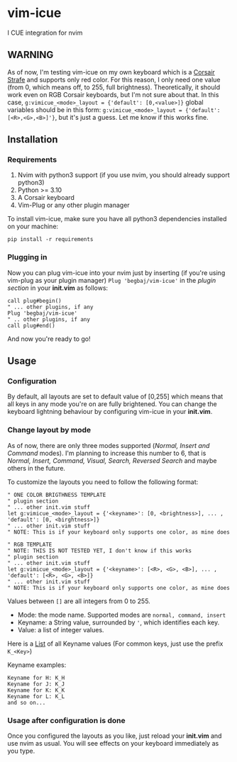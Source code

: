 # vim-icue
I CUE integration for nvim
## WARNING
As of now, I'm testing vim-icue on my own keyboard which is a [Corsair Strafe](https://www.corsair.com/eu/en/Categories/Products/Gaming-Keyboards/Standard-Gaming-Keyboards/STRAFE-Mechanical-Gaming-Keyboard-%E2%80%94-CHERRY%C2%AE-MX-Silent/p/CH-9104023-NA) and supports only red color.
For this reason, I only need one value (from 0, which means off, to 255, full brightness). 
Theoretically, it should work even on RGB Corsair keyboards, but I'm not sure about that.
In this case, `g:vimicue_<mode>_layout = {'default': [0,<value>]}` global variables should be in this form:
`g:vimicue_<mode>_layout = {'default': [<R>,<G>,<B>]'}`, but it's just a guess.
Let me know if this works fine.

## Installation
### Requirements
1. Nvim with python3 support (if you use nvim, you should already support python3)
2. Python >= 3.10 
3. A Corsair keyboard
4. Vim-Plug or any other plugin manager

To install vim-icue, make sure you have all python3 dependencies installed on your machine:

`pip install -r requirements`

### Plugging in
Now you can plug vim-icue into your nvim just by inserting (if you're using vim-plug as your plugin manager) `Plug 'begbaj/vim-icue'` in the  *plugin section* in your **init.vim** as follows:

```
call plug#begin()
" ... other plugins, if any
Plug 'begbaj/vim-icue'
" .. other plugins, if any
call plug#end()
```

And now you're ready to go!

## Usage
### Configuration
By default, all layouts are set to default value of [0,255] which means that all keys in any mode you're on are fully
brightened. You can change the keyboard lightning behaviour by configuring vim-icue in your **init.vim**.
### Change layout by mode
As of now, there are only three modes supported (*Normal, Insert and Command* modes). I'm planning to increase this number to 6,
that is *Normal, Insert, Command, Visual, Search, Reversed Search* and maybe others in the future.

To customize the layouts you need to follow the following format:
```
" ONE COLOR BRIGTHNESS TEMPLATE
" plugin section
" ... other init.vim stuff
let g:vimicue_<mode>_layout = {'<keyname>': [0, <brightness>], ... , 'default': [0, <birghtness>]}
" ... other init.vim stuff
" NOTE: This is if your keyboard only supports one color, as mine does
```

```
" RGB TEMPLATE
" NOTE: THIS IS NOT TESTED YET, I don't know if this works
" plugin section
" ... other init.vim stuff
let g:vimicue_<mode>_layout = {'<keyname>': [<R>, <G>, <B>], ... , 'default': [<R>, <G>, <B>]}
" ... other init.vim stuff
" NOTE: This is if your keyboard only supports one color, as mine does
```
Values between `[]` are all integers from 0 to 255.

* Mode: the mode name. Supported modes are `normal, command, insert`
* Keyname: a String value, surrounded by `'`, which identifies each key. 
* Value: a list of integer values.

Here is a [List](Keys.md) of all Keyname values  (For common keys, just use the prefix `K_<Key>`)

Keyname examples:
```
Keyname for H: K_H
Keyname for J: K_J
Keyname for K: K_K
Keyname for L: K_L
and so on...
```
### Usage after configuration is done
Once you configured  the layouts as you like, just reload your **init.vim** and use nvim as usual. You will see effects
on your keyboard immediately as you type.
